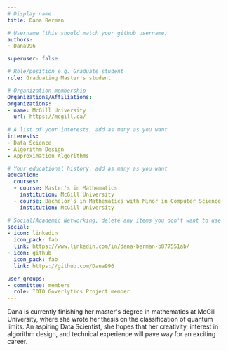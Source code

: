 ```yaml
---
# Display name
title: Dana Berman

# Username (this should match your github username)
authors:
- Dana996

superuser: false

# Role/position e.g. Graduate student
role: Graduating Master's student

# Organization membership
Organizations/Affiliations:
organizations:
- name: McGill University
  url: https://mcgill.ca/
 
# A list of your interests, add as many as you want
interests:
- Data Science
- Algorithm Design
- Approximation Algorithms

# Your educational history, add as many as you want
education:
  courses:
  - course: Master's in Mathematics
    institution: McGill University
  - course: Bachelor's in Mathematics with Minor in Computer Science
    institution: McGill University

# Social/Academic Networking, delete any items you don't want to use
social:
- icon: linkedin
  icon_pack: fab
  link: https://www.linkedin.com/in/dana-berman-b877551ab/
- icon: github
  icon_pack: fab
  link: https://github.com/Dana996

user_groups:
- committee: members
  role: IOTO Goverlytics Project member
---
```


Dana is currently finishing her master's degree in mathematics at McGill University, where she wrote her thesis on the classification of quantum limits. An aspiring Data Scientist, she hopes that her creativity, interest in algorithm design, and technical experience will pave way for an exciting career.
